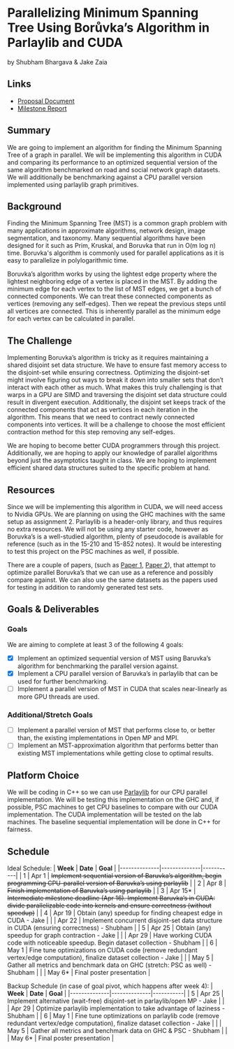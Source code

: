 # Parallelizing Minimum Spanning Tree Using Borůvka’s Algorithm in Parlaylib and CUDA 
by Shubham Bhargava & Jake Zaia

## Links
* [Proposal Document](./proposal.pdf)
* [Milestone Report](./milestone.pdf)

## Summary
We are going to implement an algorithm for finding the Minimum Spanning Tree of a graph in parallel.
We will be implementing this algorithm in CUDA and comparing its performance to an optimized sequential version of the same algorithm benchmarked on road and social network graph datasets.
We will additionally be benchmarking against a CPU parallel version implemented using parlaylib graph primitives.

## Background
Finding the Minimum Spanning Tree (MST) is a common graph problem with many applications in approximate algorithms, network design, image segmentation, and taxonomy.
Many sequential algorithms have been designed for it such as Prim, Kruskal, and Boruvka that run in O(m log n) time.
Boruvka's algorithm is commonly used for parallel applications as it is easy to parallelize in polylogarithmic time.

Boruvka’s algorithm works by using the lightest edge property where the lightest neighboring edge of a vertex is placed in the MST.
By adding the minimum edge for each vertex to the list of MST edges, we get a bunch of connected components.
We can treat these connected components as vertices (removing any self-edges).
Then we repeat the previous steps until all vertices are connected.
This is inherently parallel as the minimum edge for each vertex can be calculated in parallel.

## The Challenge
Implementing Boruvka’s algorithm is tricky as it requires maintaining a shared disjoint set data structure.
We have to ensure fast memory access to the disjoint-set while ensuring correctness.
Optimizing the disjoint-set might involve figuring out ways to break it down into smaller sets that don’t interact with each other as much.
What makes this truly challenging is that warps in a GPU are SIMD and traversing the disjoint set data structure could result in divergent execution.
Additionally, the disjoint set keeps track of the connected components that act as vertices in each iteration in the algorithm.
This means that we need to contract newly connected components into vertices.
It will be a challenge to choose the most efficient contraction method for this step removing any self-edges.

We are hoping to become better CUDA programmers through this project.
Additionally, we are hoping to apply our knowledge of parallel algorithms beyond just the asymptotics taught in class. 
We are hoping to implement efficient shared data structures suited to the specific problem at hand.

## Resources
Since we will be implementing this algorithm in CUDA, we will need access to Nvidia GPUs.
We are planning on using the GHC machines with the same setup as assignment 2.
Parlaylib is a header-only library, and thus requires no extra resources.
We will not be using any starter code, however as Boruvka’s is a well-studied algorithm, plenty of pseudocode is available for reference (such as in the 15-210 and 15-852 notes).
It would be interesting to test this project on the PSC machines as well, if possible.

There are a couple of papers, (such as [Paper 1](https://ieeexplore.ieee.org/stamp/stamp.jsp?tp=&arnumber=7092783&tag=1), [Paper 2](https://arxiv.org/pdf/2302.12199.pdf)), that attempt to optimize parallel Boruvka’s that we can use as a reference and possibly compare against.
We can also use the same datasets as the papers used for testing in addition to randomly generated test sets.

## Goals & Deliverables

### Goals
We are aiming to complete at least 3 of the following 4 goals:
- [x] Implement an optimized sequential version of MST using Baruvka’s algorithm for benchmarking the parallel version against.
- [x] Implement a CPU parallel version of Baruvka’s in parlaylib that can be used for further benchmarking.
- [ ] Implement a parallel version of MST in CUDA that scales near-linearly as more GPU threads are used.

### Additional/Stretch Goals
- [ ] Implement a parallel version of MST that performs close to, or better than, the existing implementations in Open MP and MPI.
- [ ] Implement an MST-approximation algorithm that performs better than existing MST implementations while getting close to optimal results.

## Platform Choice
We will be coding in C++ so we can use [Parlaylib](https://github.com/cmuparlay/parlaylib) for our CPU parallel implementation.
We will be testing this implementation on the GHC and, if possible, PSC machines to get CPU baselines to compare with our CUDA implementation.
The CUDA implementation will be tested on the lab machines.
The baseline sequential implementation will be done in C++ for fairness.

## Schedule

Ideal Schedule:
| **Week**     | **Date**     | **Goal**  |
|--------------|--------------|-----------|
| 1            | Apr 1        | ~~Implement sequential version of Baruvka’s algorithm, begin programming CPU-parallel version of Baruvka’s using parlaylib~~ |
| 2            | Apr 8        | ~~Finish implementation of Baruvka’s using parlaylib~~ |
| 3            | Apr 15\*     | ~~Intermediate milestone deadline (Apr 16). Implement Baruvka’s in CUDA: divide parallelizable code into kernels and ensure correctness (without speedup)~~ |
| 4            | Apr 19       | Obtain (any) speedup for finding cheapest edge in CUDA - Jake |
|              | Apr 22       | Implement concurrent disjoint-set data structure in CUDA (ensuring correctness) - Shubham |
| 5            | Apr 25       | Obtain (any) speedup for graph contraction - Jake |
|              | Apr 29       | Have working CUDA code with noticeable speedup. Begin dataset collection - Shubham |
| 6            | May 1        | Fine tune optimizations on CUDA code (remove redundant vertex/edge computation), finalize dataset collection - Jake  |
|              | May 5        | Gather all metrics and benchmark data on GHC (stretch: PSC as well) - Shubham |
|              | May 6\*      | Final poster presentation |

Backup Schedule (in case of goal pivot, which happens after week 4):
| **Week**     | **Date**     | **Goal**  |
|--------------|--------------|-----------|
| 5            | Apr 25       | Implement alternative (wait-free) disjoint-set in parlaylib/open MP - Jake |
|              | Apr 29       | Optimize parlaylib implementation to take advantage of laziness - Shubham |
| 6            | May 1        | Fine tune optimizations on parlaylib code (remove redundant vertex/edge computation), finalize dataset collection - Jake |
|              | May 5        | Gather all metrics and benchmark data on GHC & PSC - Shubham |
|              | May 6\*      | Final poster presentation |
